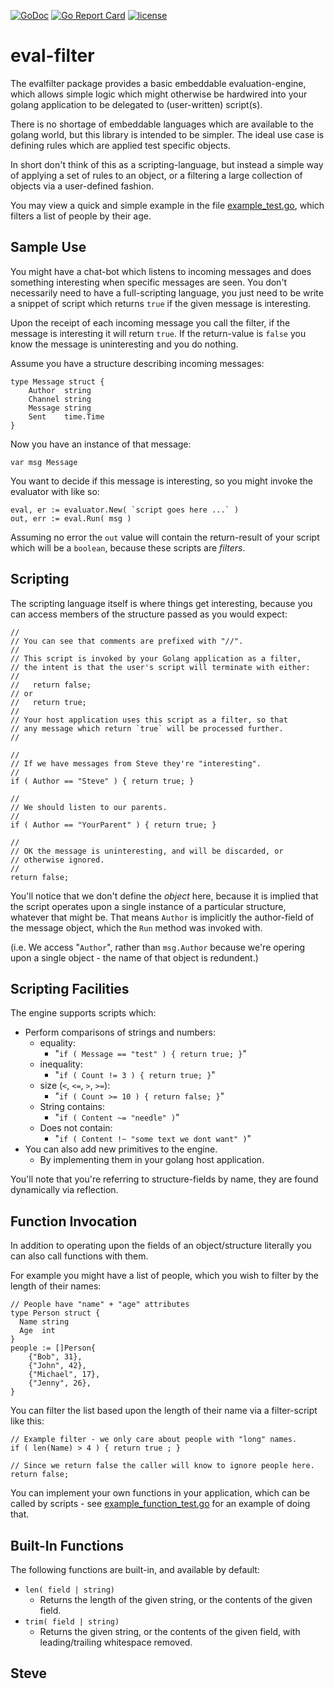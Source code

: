 [![GoDoc](https://godoc.org/github.com/skx/evalfilter?status.svg)](http://godoc.org/github.com/skx/evalfilter)
[![Go Report Card](https://goreportcard.com/badge/github.com/skx/evalfilter)](https://goreportcard.com/report/github.com/skx/evalfilter)
[![license](https://img.shields.io/github/license/skx/evalfilter.svg)](https://github.com/skx/evalfilter/blob/master/LICENSE)


# eval-filter

The evalfilter package provides a basic embeddable evaluation-engine, which allows simple logic which might otherwise be hardwired into your golang application to be delegated to (user-written) script(s).

There is no shortage of embeddable languages which are available to the golang world, but this library is intended to be simpler.  The ideal use case is defining rules which are applied test specific objects.

In short don't think of this as a scripting-language, but instead a simple way of applying a set of rules to an object, or a filtering a large collection of objects via a user-defined fashion.

You may view a quick and simple example in the file [example_test.go](example_test.go), which filters a list of people by their age.


## Sample Use

You might have a chat-bot which listens to incoming messages and does something interesting when specific messages are seen.  You don't necessarily need to have a full-scripting language, you just need to be write a snippet of script which returns `true` if the given message is interesting.

Upon the receipt of each incoming message you call the filter, if the message is interesting it will return `true`.  If the return-value is `false` you know the message is uninteresting and you do nothing.

Assume you have a structure describing incoming messages:

    type Message struct {
        Author  string
        Channel string
        Message string
        Sent    time.Time
    }

Now you have an instance of that message:

    var msg Message

You want to decide if this message is interesting, so you might invoke the evaluator with like so:

    eval, er := evaluator.New( `script goes here ...` )
    out, err := eval.Run( msg )

Assuming no error the `out` value will contain the return-result of your script which will be a `boolean`, because these scripts are _filters_.



## Scripting

The scripting language itself is where things get interesting, because you can access members of the structure passed as you would expect:

    //
    // You can see that comments are prefixed with "//".
    //
    // This script is invoked by your Golang application as a filter,
    // the intent is that the user's script will terminate with either:
    //
    //   return false;
    // or
    //   return true;
    //
    // Your host application uses this script as a filter, so that
    // any message which return `true` will be processed further.
    //

    //
    // If we have messages from Steve they're "interesting".
    //
    if ( Author == "Steve" ) { return true; }

    //
    // We should listen to our parents.
    //
    if ( Author == "YourParent" ) { return true; }

    //
    // OK the message is uninteresting, and will be discarded, or
    // otherwise ignored.
    //
    return false;

You'll notice that we don't define the _object_ here, because it is implied that the script operates upon a single instance of a particular structure, whatever that might be.   That means `Author` is implicitly the author-field of the message object, which the `Run` method was invoked with.

(i.e. We access "`Author`", rather than `msg.Author` because we're opering upon a single object - the name of that object is redundent.)


## Scripting Facilities

The engine supports scripts which:

* Perform comparisons of strings and numbers:
  * equality:
    * "`if ( Message == "test" ) { return true; }`"
  * inequality:
    * "`if ( Count != 3 ) { return true; }`"
  * size (`<`, `<=`, `>`, `>=`):
    * "`if ( Count >= 10 ) { return false; }`"
  * String contains:
    * "`if ( Content ~= "needle" )`"
  * Does not contain:
    * "`if ( Content !~ "some text we dont want" )`"
* You can also add new primitives to the engine.
  * By implementing them in your golang host application.

You'll note that you're referring to structure-fields by name, they are found dynamically via reflection.


## Function Invocation

In addition to operating upon the fields of an object/structure literally you can also call functions with them.

For example you might have a list of people, which you wish to filter by the length of their names:

    // People have "name" + "age" attributes
    type Person struct {
      Name string
      Age  int
    }
	people := []Person{
	    {"Bob", 31},
        {"John", 42},
        {"Michael", 17},
        {"Jenny", 26},
    }

You can filter the list based upon the length of their name via a filter-script like this:

    // Example filter - we only care about people with "long" names.
    if ( len(Name) > 4 ) { return true ; }

    // Since we return false the caller will know to ignore people here.
    return false;

You can implement your own functions in your application, which can be
called by scripts - see [example_function_test.go](example_function_test.go) for an example of doing that.


## Built-In Functions

The following functions are built-in, and available by default:

* `len( field | string)`
  * Returns the length of the given string, or the contents of the given field.
* `trim( field | string)`
  * Returns the given string, or the contents of the given field, with leading/trailing whitespace removed.



Steve
--
